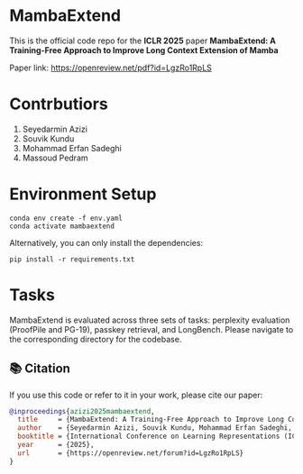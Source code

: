 # MambaExtend
This is the official code repo for the **ICLR 2025** paper **MambaExtend: A Training-Free Approach to Improve Long Context Extension of Mamba**

Paper link: https://openreview.net/pdf?id=LgzRo1RpLS

# Contrbutiors
1. Seyedarmin Azizi
2. Souvik Kundu
3. Mohammad Erfan Sadeghi
4. Massoud Pedram

# Environment Setup
<pre><code>conda env create -f env.yaml
conda activate mambaextend</code></pre>

Alternatively, you can only install the dependencies:
<pre><code>pip install -r requirements.txt</code></pre>


# Tasks
MambaExtend is evaluated across three sets of tasks: perplexity evaluation (ProofPile and PG-19), passkey retrieval, and LongBench. Please navigate to the corresponding directory for the codebase. 



## 📚 Citation

If you use this code or refer to it in your work, please cite our paper:

```bibtex
@inproceedings{azizi2025mambaextend,
  title     = {MambaExtend: A Training-Free Approach to Improve Long Context Extension of Mamba},
  author    = {Seyedarmin Azizi, Souvik Kundu, Mohammad Erfan Sadeghi, Massoud Pedram},
  booktitle = {International Conference on Learning Representations (ICLR)},
  year      = {2025},
  url       = {https://openreview.net/forum?id=LgzRo1RpLS}
}
